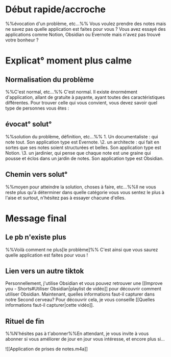 # Début rapide/accroche
%%évocation d'un problème, etc...%% Vous voulez prendre des notes mais ne savez pas quelle application est faites pour vous ? Vous avez essayé des applications comme Notion, Obsidian ou Evernote mais n'avez pas trouvé votre bonheur ?
# Explicat° moment plus calme
## Normalisation du problème
%%C'est normal, etc...%% C'est normal. Il existe énormément d'application, allant de gratuite à payante, ayant toutes des caractéristiques différentes. Pour trouver celle qui vous convient, vous devez savoir quel type de personnes vous êtes :
## évocat° solut°
%%solution du problème, définition, etc...%% 1. Un documentaliste : qui note tout. Son application type est Evernote.
\2. un architecte : qui fait en sortes que ses notes soient structurées et belles. Son application type est Notion.
\3. un jardinier, qui pense que chaque note est une graine qui pousse et éclos dans un jardin de notes. Son application type est Obsidian.
## Chemin vers solut°
%%moyen pour atteindre la solution, choses à faire, etc...%%Il ne vous reste plus qu'à déterminer dans quelle catégorie vous vous sentez le plus à l'aise et surtout, n'hésitez pas à essayer chacune d'elles.
# Message final
## Le pb n'existe plus
%%Voilà comment ne plus[le problème]%% C'est ainsi que vous saurez quelle application est faites pour vous !
## Lien vers un autre tiktok
Personnellement, j'utilise Obsidian et vous pouvez retrouver une [[Improve you - Shorts#Utiliser Obsidian|playlist de vidéo]] pour découvrir comment utiliser Obsidian. Maintenant, quelles informations faut-il capturer dans notre Second cerveau? Pour découvrir cela, je vous conseille [[Quelles informations faut-il capturer|cette vidéo]].
## Rituel de fin
%%N'hésites pas à t'abonner%%En attendant, je vous invite à vous abonner si vous améliorer de jour en jour vous intéresse, et encore plus si...

![[Application de prises de notes.m4a]]